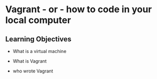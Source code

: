 # Vagrant - or - how to code in your local computer

## Learning Objectives

* What is a virtual machine

* What is Vagrant

* who wrote Vagrant
